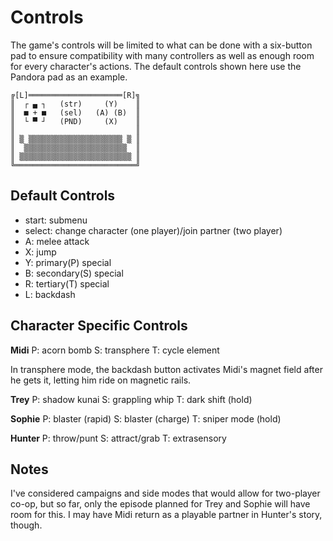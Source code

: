 # Controls

The game's controls will be limited to what can be done with a six-button pad to ensure compatibility with many controllers as well as enough room for every character's actions. The default controls shown here use the Pandora pad as an example.

```
╔[L]═════════════════════[R]╗
║  ┌ ▄ ┐   (str)     (Y)    ║
║  ■ + ■   (sel)   (A) (B)  ║
║  └ ▀ ┘   (PND)     (X)    ║
║                           ║
║ ▒ ▒▒▒▒▒▒▒▒▒▒▒▒▒▒▒▒▒▒▒▒▒ ▒ ║
║  ▒▒▒▒▒▒▒▒▒▒▒▒▒▒▒▒▒▒▒▒▒▒▒  ║
║ ▒▒▒▒▒▒▒▒▒▒▒▒▒▒▒▒▒▒▒▒▒▒▒▒▒ ║
╚═══════════════════════════╝
```

## Default Controls

* start: submenu
* select: change character (one player)/join partner (two player)
* A: melee attack
* X: jump
* Y: primary(P) special
* B: secondary(S) special
* R: tertiary(T) special
* L: backdash

## Character Specific Controls

**Midi**
P: acorn bomb
S: transphere 
T: cycle element

In transphere mode, the backdash button activates Midi's magnet field after he gets it, letting him ride on magnetic rails.

**Trey**
P: shadow kunai
S: grappling whip
T: dark shift (hold)

**Sophie**
P: blaster (rapid)
S: blaster (charge)
T: sniper mode (hold)

**Hunter**
P: throw/punt
S: attract/grab
T: extrasensory

## Notes

I've considered campaigns and side modes that would allow for two-player co-op, but so far, only the episode planned for Trey and Sophie will have room for this. I may have Midi return as a playable partner in Hunter's story, though.
